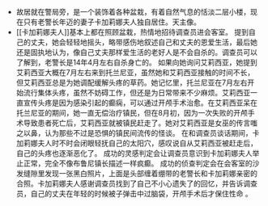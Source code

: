 - 故居就在警局旁，是一个装饰着各种盆栽，有着自然气息的恬淡二层小楼，现在只有老警长年迈的妻子卡加莉娜夫人独自居住。天主像。
- [[卡加莉娜夫人]]基本上都在照顾盆栽，热情地招待调查员进会客室。
  提到自己的丈夫，她会轻轻地摇头，略带感伤地叙述自己和丈夫的恩爱生活，最后她还是固执地认为，像自己丈夫那样爱生活的老好人是不会自杀的。调查员可以了解到，老警长是14年4月左右自杀身亡的。
  如果向她询问艾莉西亚，她提到艾莉西亚大概在7月左右来到托兰尼亚，虽然她和艾莉西亚接触的时间不长，但艾莉西亚总是为她调配缓解头疼的草药。她记忆里，托兰尼亚在7月左右开始流行集体头疼，虽然不妨碍工作，但还是为日常带来不少麻烦。艾莉西亚一直宣传头疼是因为感染引起的癫痫，可以通过开颅手术治愈。在艾莉西亚呆在托兰尼亚的期间，她一直无偿治疗镇民，但在8月初，因为一次失败的开颅手术导致患者死亡后，艾莉西亚就被镇民赶走了。她对艾莉西亚是女巫的传言嗤之以鼻，认为那些不过是恐惧的镇民间流传的怪谈。
  在和调查员谈话期间，卡加莉娜夫人时不时会闭眼轻抚自己的太阳穴，感叹说自从艾莉西亚被赶走后，自己的头疼也逐渐恶化了。
  成功的灵感判定会让调查员意识到卡加莉娜夫人举止正常，完全不像布鲁尼镇长描述一样疯癫。
  成功的侦查判定会在会客室的沙发缝隙里发现一张黑白照片，上面是头部缠着绷带的老警长和卡加莉娜亲密的合照。卡加莉娜夫人感谢调查员找到了自己不小心遗失了的回忆，并告诉调查员，自己的丈夫在年轻的时候被子弹击中过脑袋，开颅手术后才保住性命 。
